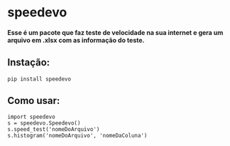 speedevo
==============

#### Esse é um pacote que faz teste de velocidade na sua internet e gera um arquivo em .xlsx com as informação do teste.

## Instação:

```
pip install speedevo
```

## Como usar:

```
import speedevo
s = speedevo.Speedevo()
s.speed_test('nomeDoArquivo')
s.histogram('nomeDoArquivo', 'nomeDaColuna')
```
